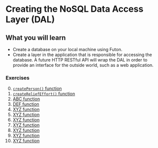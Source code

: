 # Creating the NoSQL Data Access Layer (DAL)

## What you will learn

- Create a database on your local machine using Futon.
- Create a layer in the application that is responsible for accessing the database.  A future HTTP RESTful API will wrap the DAL in order to provide an interface for the outside world, such as a web application.

### Exercises

0. [`createPerson()` function](/DAL/1)
0. [`createReliefEffort()` function](/DAL/2)
0. [ABC function](/DAL/3)
0. [DEF function](/DAL/4)
0. [XYZ function](/DAL/5)
0. [XYZ function](/DAL/6)
0. [XYZ function](/DAL/7)
0. [XYZ function](/DAL/8)
0. [XYZ function](/DAL/9)
0. [XYZ function](/DAL/10)
0. [XYZ function](/DAL/11)
